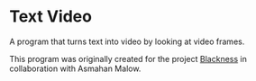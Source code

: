 # Text Video
A program that turns text into video by looking at video frames.

This program was originally created for the project [Blackness](https://vimeo.com/manage/videos/304206964) in collaboration with Asmahan Malow.